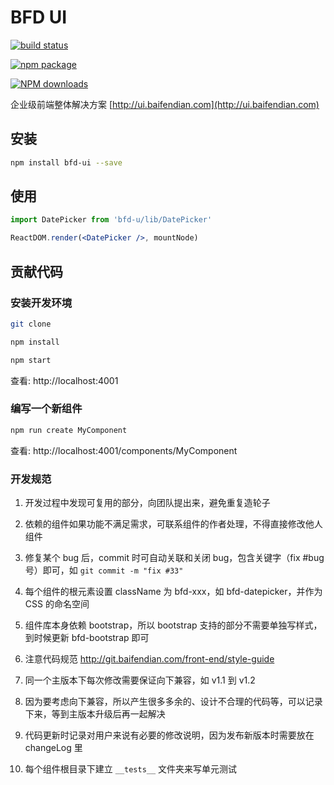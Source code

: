 # BFD UI

[![build status](https://img.shields.io/travis/baifendian/bfd-ui.svg)](https://travis-ci.org/baifendian/bfd-ui)

[![npm package](https://img.shields.io/npm/v/bfd-ui.svg?style=flat-square)](https://www.npmjs.org/package/bfd-ui) 

[![NPM downloads](http://img.shields.io/npm/dm/bfd-ui.svg?style=flat-square)](https://npmjs.org/package/bfd-ui)

企业级前端整体解决方案 [http://ui.baifendian.com](http://ui.baifendian.com)

## 安装

```sh
npm install bfd-ui --save
```

## 使用

```jsx
import DatePicker from 'bfd-u/lib/DatePicker'

ReactDOM.render(<DatePicker />, mountNode)
```

## 贡献代码

### 安装开发环境

```sh 
git clone

npm install

npm start
```

查看: http://localhost:4001


### 编写一个新组件

```sh
npm run create MyComponent
```

查看: http://localhost:4001/components/MyComponent


### 开发规范

1. 开发过程中发现可复用的部分，向团队提出来，避免重复造轮子

1. 依赖的组件如果功能不满足需求，可联系组件的作者处理，不得直接修改他人组件

1. 修复某个 bug 后，commit 时可自动关联和关闭 bug，包含关键字（fix #bug号）即可，如 `git commit -m "fix #33"`

1. 每个组件的根元素设置 className 为 bfd-xxx，如 bfd-datepicker，并作为 CSS 的命名空间

1. 组件库本身依赖 bootstrap，所以 bootstrap 支持的部分不需要单独写样式，到时候更新 bfd-bootstrap 即可

1. 注意代码规范 http://git.baifendian.com/front-end/style-guide

1. 同一个主版本下每次修改需要保证向下兼容，如 v1.1 到 v1.2

1. 因为要考虑向下兼容，所以产生很多多余的、设计不合理的代码等，可以记录下来，等到主版本升级后再一起解决

1. 代码更新时记录对用户来说有必要的修改说明，因为发布新版本时需要放在 changeLog 里

1. 每个组件根目录下建立 `__tests__` 文件夹来写单元测试